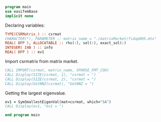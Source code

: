 ```fortran
program main
use easifemBase
implicit none
```

Declaring variables:

```fortran
TYPE(CSRMatrix_) :: csrmat
CHARACTER(*), PARAMETER :: matrix_name = "./matrixMarket/fidap005.mtx"
REAL( DFP ), ALLOCATABLE :: rhs(:), sol(:), exact_sol(:) 
INTEGER( I4B ) :: info
REAL( DFP ) :: ev1
```

Import csrmatrix from matrix market.

```fortran
CALL IMPORT(csrmat, matrix_name, SPARSE_FMT_COO)
CALL Display(SIZE(csrmat, 1), "csrmat = ")
CALL Display(SIZE(csrmat, 2), "csrmat = ")
CALL Display(GetNNZ(csrmat), "GetNNZ = ")
```

Getting the largest eigenvalue.

```fortran
ev1 = SymSmallestEigenVal(mat=csrmat, which="SA")
CALL Display(ev1, "ev1 = ")
```

```fortran
end program main
```
